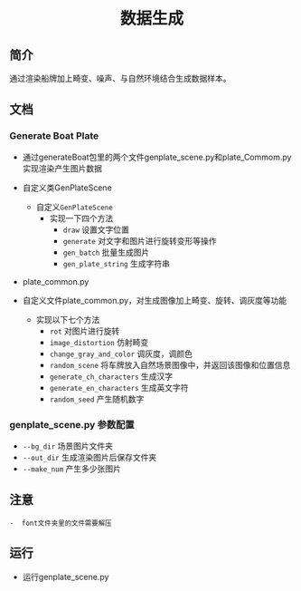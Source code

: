 <h1><p align="center">数据生成</p></h1>

## 简介

通过渲染船牌加上畸变、噪声、与自然环境结合生成数据样本。

## 文档

### Generate Boat Plate

- 通过generateBoat包里的两个文件genplate_scene.py和plate_Commom.py实现渲染产生图片数据
- 自定义类GenPlateScene
    - 自定义`GenPlateScene`
        - 实现一下四个方法
            - `draw` 设置文字位置
            - `generate` 对文字和图片进行旋转变形等操作
            - `gen_batch` 批量生成图片
            - `gen_plate_string` 生成字符串

- plate_common.py
- 自定义文件plate_common.py，对生成图像加上畸变、旋转、调灰度等功能
    - 实现以下七个方法
        - `rot` 对图片进行旋转
        - `image_distortion` 仿射畸变
        - `change_gray_and_color` 调灰度，调颜色
        - `random_scene` 将车牌放入自然场景图像中，并返回该图像和位置信息
        - `generate_ch_characters` 生成汉字
        - `generate_en_characters` 生成英文字符
        - `random_seed` 产生随机数字

### genplate_scene.py 参数配置

- `--bg_dir` 场景图片文件夹
- `--out_dir` 生成渲染图片后保存文件夹
- `--make_num` 产生多少张图片

## 注意

    -  font文件夹里的文件需要解压

## 运行

- 运行genplate_scene.py
